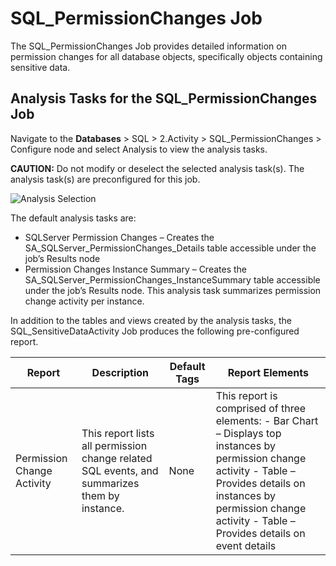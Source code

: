 # SQL_PermissionChanges Job

The SQL_PermissionChanges Job provides detailed information on permission changes for all database
objects, specifically objects containing sensitive data.

## Analysis Tasks for the SQL_PermissionChanges Job

Navigate to the **Databases** > SQL > 2.Activity > SQL_PermissionChanges > Configure node and select
Analysis to view the analysis tasks.

**CAUTION:** Do not modify or deselect the selected analysis task(s). The analysis task(s) are
preconfigured for this job.

![Analysis Selection](/img/versioned_docs/accessanalyzer_11.6/accessanalyzer/solutions/databases/sql/activity/sqljobgroup33.webp)

The default analysis tasks are:

- SQLServer Permission Changes – Creates the SA_SQLServer_PermissionChanges_Details table accessible
  under the job’s Results node
- Permission Changes Instance Summary – Creates the SA_SQLServer_PermissionChanges_InstanceSummary
  table accessible under the job’s Results node. This analysis task summarizes permission change
  activity per instance.

In addition to the tables and views created by the analysis tasks, the SQL_SensitiveDataActivity Job
produces the following pre-configured report.

| Report                     | Description                                                                                  | Default Tags | Report Elements                                                                                                                                                                                                                  |
| -------------------------- | -------------------------------------------------------------------------------------------- | ------------ | -------------------------------------------------------------------------------------------------------------------------------------------------------------------------------------------------------------------------------- |
| Permission Change Activity | This report lists all permission change related SQL events, and summarizes them by instance. | None         | This report is comprised of three elements: - Bar Chart – Displays top instances by permission change activity - Table – Provides details on instances by permission change activity - Table – Provides details on event details |
